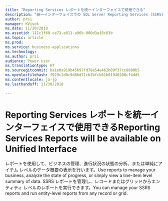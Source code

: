 ```yaml
---
title: "Reporting Services レポートを統一インターフェイスで使用できる"
description: "統一インターフェイスでの SQL Server Reporting Services (SSRS) レポートの管理と実行"
author: prsi
manager: KVivek
ms.date: 11/20/2018
ms.assetid: 111c1f60-ce73-e811-a96b-000d3a18c83b
ms.topic: article
ms.prod: 
ms.service: business-applications
ms.technology: 
ms.author: prsi
audience: Power user
ms.translationtype: HT
ms.sourcegitcommit: ba1e0a919b45697fd78e54e462b89f37cc8880b5
ms.openlocfilehash: f929c2d0c9d86d71cb2bfcb61b01940208cf4dd5
ms.contentlocale: ja-jp
ms.lasthandoff: 11/30/2018

---
```

# <a name="reporting-services-reports-will-be-available-on-unified-interface"></a><span data-ttu-id="f5fb1-103">Reporting Services レポートを統一インターフェイスで使用できる</span><span class="sxs-lookup"><span data-stu-id="f5fb1-103">Reporting Services Reports will be available on Unified Interface</span></span>




<span data-ttu-id="f5fb1-104">レポートを使用して、ビジネスの管理、進行状況の状態の分析、または単純にアイテム レベルのデータ概要の表示を行います。</span><span class="sxs-lookup"><span data-stu-id="f5fb1-104">Use reports to manage your business, analyze the state of progress, or simply view a line-item level summary of data.</span></span> <span data-ttu-id="f5fb1-105">SSRS レポートを管理し、レコードまたはグリッドからエンティティ レベルのレポートを実行できます。</span><span class="sxs-lookup"><span data-stu-id="f5fb1-105">You can manage your SSRS reports and run entity-level reports from any record or grid.</span></span>

